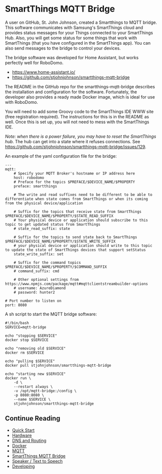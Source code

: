 # SmartThings MQTT Bridge

A user on GitHub, St. John Johnson, created a Smartthings to MQTT bridge.  This software communicates with Samsung's
SmartThings cloud and provides status messages for your Things connected to your SmartThings Hub.  Also, you will get
some status for some things that work with SmartThings (that you have configured in the SmartThings app).  You can also
send messages to the bridge to control your devices.

The bridge software was developed for Home Assistant, but works perfectly well for RoboDomo.
* https://www.home-assistant.io/
* https://github.com/stjohnjohnson/smartthings-mqtt-bridge

The README in the GitHub repo for the smartthings-mqtt-bridge describes the installation and configuration for the
software.  Fortunately, the developer also provides a ready made Docker image, which is ideal for use with RoboDomo.

You will need to add some Groovy code to the SmartThings IDE WWW site (free registration required).  The instructions for
this is in the README as well.  Once this is set up, you will not need to mess with the SmartThings IDE.

_Note: when there is a power failure, you may have to reset the SmartThings hub._  The hub can get into a state where it
refuses connections.  See https://github.com/stjohnjohnson/smartthings-mqtt-bridge/issues/129.

An example of the yaml configuration file for the bridge:

```
---
mqtt:
    # Specify your MQTT Broker's hostname or IP address here
    host: robodomo
    # Preface for the topics $PREFACE/$DEVICE_NAME/$PROPERTY
    preface: smartthings

    # The write and read suffixes need to be different to be able to differentiate when state comes from SmartThings or when its coming from the physical device/application

    # Suffix for the topics that receive state from SmartThings $PREFACE/$DEVICE_NAME/$PROPERTY/$STATE_READ_SUFFIX
    # Your physical device or application should subscribe to this topic to get updated status from SmartThings
    # state_read_suffix: state

    # Suffix for the topics to send state back to SmartThings $PREFACE/$DEVICE_NAME/$PROPERTY/$STATE_WRITE_SUFFIX
    # your physical device or application should write to this topic to update the state of SmartThings devices that support setStatus
    state_write_suffix: set

    # Suffix for the command topics $PREFACE/$DEVICE_NAME/$PROPERTY/$COMMAND_SUFFIX
    # command_suffix: cmd

    # Other optional settings from https://www.npmjs.com/package/mqtt#mqttclientstreambuilder-options
    # username: AzureDiamond
    # password: hunter2

# Port number to listen on
port: 8080
```

A sh script to start the MQTT bridge software:
```
#!/bin/bash
SERVICE=mqtt-bridge

echo "stopping $SERVICE"
docker stop $SERVICE

echo "removing old $SERVICE"
docker rm $SERVICE

echo "pulling $SERVICE"
docker pull stjohnjohnson/smartthings-mqtt-bridge

echo "starting new $SERVICE"
docker run \
    -d \
    --restart always \
    -v /opt/mqtt-bridge:/config \
    -p 8080:8080 \
    --name $SERVICE \
    stjohnjohnson/smartthings-mqtt-bridge
```

## Continue Reading

* [Quick Start](./QuickStart.md)
* [Hardware](./Hardware.md)
* [DNS and Routing](./Networking.md)
* [Docker](./Docker.md)
* [MQTT](./MQTT.md)
* [SmartThings MQTT Bridge](./MQTTBridge.md)
* [Speaker / Text to Speech](./RoboSpeak.md)
* [Developing](./Developing.md)

